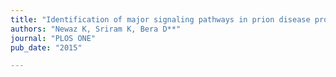 ```yaml
---
title: "Identification of major signaling pathways in prion disease progression using network analysis"
authors: "Newaz K, Sriram K, Bera D**"
journal: "PLOS ONE"
pub_date: "2015"

---
```

